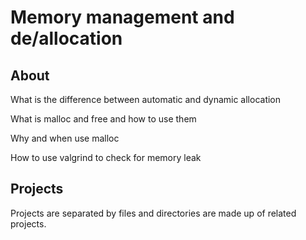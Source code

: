 # Memory management and de/allocation

## About

What is the difference between automatic and dynamic allocation

What is malloc and free and how to use them

Why and when use malloc

How to use valgrind to check for memory leak

## Projects

Projects are separated by files and directories are made up of related projects.

